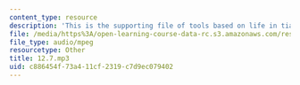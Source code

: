 ```yaml
---
content_type: resource
description: 'This is the supporting file of tools based on life in tianjin. '
file: /media/https%3A/open-learning-course-data-rc.s3.amazonaws.com/res-21g-003-learning-chinese-a-foundation-course-in-mandarin-spring-2011/c886454f73a411cf2319c7d9ec079402_12.7.mp3
file_type: audio/mpeg
resourcetype: Other
title: 12.7.mp3
uid: c886454f-73a4-11cf-2319-c7d9ec079402
---
```

